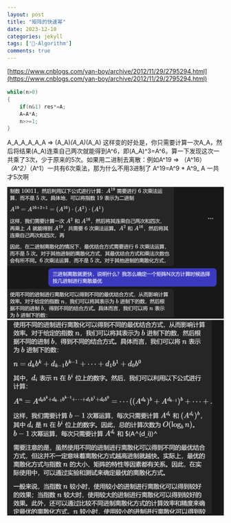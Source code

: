 ```yaml
---
layout: post
title: "矩阵的快速幂"
date: 2023-12-10
categories: jekyll
tags: ['🥁-Algorithm']
comments: true
---
```


[https://www.cnblogs.com/yan-boy/archive/2012/11/29/2795294.html](https://www.cnblogs.com/yan-boy/archive/2012/11/29/2795294.html)
```cpp
while(n>0)
{
    if(n&1) res*=A;
    A=A*A;
    n>>=1;
}
```
A_A_A_A_A_A => (A_A)_(A_A)_(A_A)
这样变的好处是，你只需要计算一次A_A，然后将结果(A_A)连乘自己两次就能得到A^6，即(A_A)^3=A^6。算一下发现这次一共乘了3次，少于原来的5次。如果用二进制去离散：例如A^19 => （A^16）_（A^2）_（A^1）一共有6次乘法，那为什么不用3进制了 A^19=A^9 * A^9_ A 一共才5次啊

![image.png](images/1686246936514-e07e1474-a355-4d3a-877d-dd6c4d61eed0.png)
![image.png](images/1686246981031-2bd37de5-8ee2-499b-a58c-5b88f62b0513.png)
